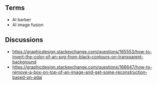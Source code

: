 ## Terms

* AI barber
* AI image fusion

## Discussions

* https://graphicdesign.stackexchange.com/questions/165553/how-to-invert-the-color-of-an-svg-from-black-contours-on-transparent-background
* https://graphicdesign.stackexchange.com/questions/166647/how-to-remove-a-box-on-top-of-an-image-and-get-some-reconstruction-based-on-adaj
